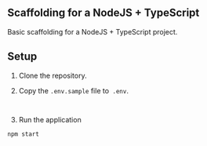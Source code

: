 ## **Scaffolding for a NodeJS + TypeScript**

Basic scaffolding for a NodeJS + TypeScript project.


## Setup

1. Clone the repository.

2. Copy the `.env.sample` file to` .env`.

```
 
```

3. Run the application
```sh
npm start
```